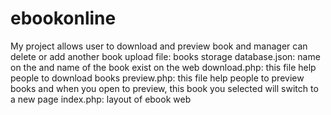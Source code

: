 # ebookonline
My project allows user to download and preview book and manager can delete or add another book
upload file: books storage
database.json: name on the and name of the book exist on the web
download.php: this file help people to download books
preview.php: this file help people to preview books and when you open to preview, this book you selected will switch to a new page
index.php: layout of ebook web
